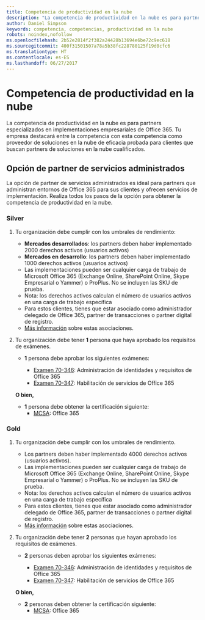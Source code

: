 ```yaml
---
title: Competencia de productividad en la nube
description: "La competencia de productividad en la nube es para partners especializados en implementaciones empresariales de Office 365. Tu empresa destacará entre la competencia con esta competencia como proveedor de soluciones en la nube de eficacia probada para clientes que buscan partners de soluciones en la nube cualificados."
author: Daniel Simpson
keywords: competencia, competencias, productividad en la nube
robots: noindex,nofollow
ms.openlocfilehash: 2b52e2814f2f382a24428b13694e6be72c9ec618
ms.sourcegitcommit: 400f31501507a78a5b38fc228780125f19d0cfc6
ms.translationtype: HT
ms.contentlocale: es-ES
ms.lasthandoff: 06/27/2017
---
```

# <a name="cloud-productivity-competency"></a>Competencia de productividad en la nube

La competencia de productividad en la nube es para partners especializados en implementaciones empresariales de Office 365. Tu empresa destacará entre la competencia con esta competencia como proveedor de soluciones en la nube de eficacia probada para clientes que buscan partners de soluciones en la nube cualificados.

## <a name="managed-service-partner-option"></a>Opción de partner de servicios administrados
La opción de partner de servicios administrados es ideal para partners que administran entornos de Office 365 para sus clientes y ofrecen servicios de implementación. Realiza todos los pasos de la opción para obtener la competencia de productividad en la nube.
### <a name="silver"></a>Silver
1.  Tu organización debe cumplir con los umbrales de rendimiento:
    - **Mercados desarrollados**: los partners deben haber implementado 2000 derechos activos (usuarios activos)
    - **Mercados en desarrollo**: los partners deben haber implementado 1000 derechos activos (usuarios activos)
    - Las implementaciones pueden ser cualquier carga de trabajo de Microsoft Office 365 (Exchange Online, SharePoint Online, Skype Empresarial o Yammer) o ProPlus. No se incluyen las SKU de prueba.     
    - Nota: los derechos activos calculan el número de usuarios activos en una carga de trabajo específica 
    - Para estos clientes, tienes que estar asociado como administrador delegado de Office 365, partner de transacciones o partner digital de registro.
    - [Más información](https://partner.microsoft.com/en-us/membership/digital-partner-of-record) sobre estas asociaciones.

2. Tu organización debe tener **1** persona que haya aprobado los requisitos de exámenes.

    - **1** persona debe aprobar los siguientes exámenes:

        - [Examen 70-346](https://www.microsoft.com/en-us/learning/exam-70-346.aspx): Administración de identidades y requisitos de Office 365  
        - [Examen 70-347](https://www.microsoft.com/en-us/learning/exam-70-347.aspx): Habilitación de servicios de Office 365
    
    **O bien,**

    - **1** persona debe obtener la certificación siguiente:  
        - [MCSA](https://www.microsoft.com/en-us/learning/mcsa-office365-certification.aspx): Office 365

### <a name="gold"></a>Gold

1.  Tu organización debe cumplir con los umbrales de rendimiento. 

    - Los partners deben haber implementado 4000 derechos activos (usuarios activos).
    - Las implementaciones pueden ser cualquier carga de trabajo de Microsoft Office 365 (Exchange Online, SharePoint Online, Skype Empresarial o Yammer) o ProPlus. No se incluyen las SKU de prueba.
    - Nota: los derechos activos calculan el número de usuarios activos en una carga de trabajo específica
    - Para estos clientes, tienes que estar asociado como administrador delegado de Office 365, partner de transacciones o partner digital de registro.
    - [Más información](https://partner.microsoft.com/en-us/membership/digital-partner-of-record) sobre estas asociaciones.

2.  Tu organización debe tener **2** personas que hayan aprobado los requisitos de exámenes.

    - **2** personas deben aprobar los siguientes exámenes:

        - [Examen 70-346](https://www.microsoft.com/en-us/learning/exam-70-346.aspx): Administración de identidades y requisitos de Office 365  
        - [Examen 70-347](https://www.microsoft.com/en-us/learning/exam-70-347.aspx): Habilitación de servicios de Office 365
        
    **O bien,**
    
    - **2** personas deben obtener la certificación siguiente:
        - [MCSA](https://www.microsoft.com/en-us/learning/mcsa-office365-certification.aspx): Office 365





